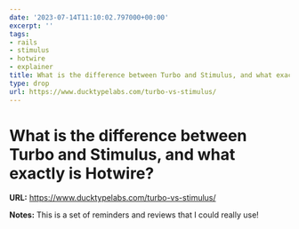 ```yaml
---
date: '2023-07-14T11:10:02.797000+00:00'
excerpt: ''
tags:
- rails
- stimulus
- hotwire
- explainer
title: What is the difference between Turbo and Stimulus, and what exactly is Hotwire?
type: drop
url: https://www.ducktypelabs.com/turbo-vs-stimulus/
---
```


# What is the difference between Turbo and Stimulus, and what exactly is Hotwire?

**URL:** https://www.ducktypelabs.com/turbo-vs-stimulus/

**Notes:**
This is a set of reminders and reviews that I could really use!
